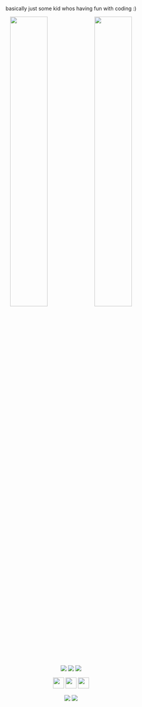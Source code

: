 <p align=center>
 basically just some kid whos having fun with coding :)
</p>
  
<p align=center>
  <a href="https://discord.com/users/916601585038131222"><img src="https://lanyard-profile-readme.vercel.app/api/916601585038131222?theme=dark&bg=9b7e7e&animated=true&hideDiscrim=true&borderRadius=30px&idleMessage=Probably%20doing%20something%20else..." width=45%></a>
  <a href="https://discord.com/users/1033787431482310756"><img src="https://lanyard-profile-readme.vercel.app/api/1033787431482310756?theme=dark&bg=534582&animated=true&hideDiscrim=true&borderRadius=30px&idleMessage=Probably%20doing%20something%20else..." width=45%></a>
</p>

<p align="center">
  <a href="https://github.com/Gumbobrot"><img src="https://img.shields.io/github/followers/Gumbobrot?style=for-the-badge"></img></a>
  <a href="https://github.com/Gumbobrot"><img src="https://img.shields.io/github/stars/Gumbobrot?style=for-the-badge"></img></a>
  <a href="https://discord.gg/gqms5tajzr"><img src="https://img.shields.io/website?down_message=discord%20server%20is%20down%20:(%21&style=for-the-badge&up_message=Join%20our%20Discord%20:)&url=https%3A%2F%2Fdiscord.gg/gqms5tajzr"></img></a>
</p>

<p align="center">
<a href="https://discordlookup.com/user/916601585038131222"><img src="https://img.shields.io/badge/Discord-%237289DA.svg?style=for-the-badge&logo=discord&logoColor=white" style="margin-bottom: 4px;" height="30px" target="_blank"></a>
<a href="https://www.instagram.com/jo.ghz"><img src="https://img.shields.io/badge/Instagram-%23E4405F.svg?style=for-the-badge&logo=Instagram&logoColor=white" style="margin-bottom: 4px;" height="30px" target="_blank"></a>
<a href="https://www.youtube.com/channel/UCEhGWgNEn1T1CgyzesW_PSw"><img src="https://img.shields.io/badge/YouTube-%23FF0000.svg?style=for-the-badge&logo=YouTube&logoColor=white" style="margin-bottom: 4px;" height="30px" target="_blank"></a>
</p>

<p align="center">
  <a href="https://github.com/Gumbobrot"><img src="https://img.shields.io/badge/python-3670A0?style=for-the-badge&logo=python&logoColor=ffdd54"></a>
  <a href="https://github.com/Gumbobrot"><img src="https://img.shields.io/badge/javascript-%23323330.svg?style=for-the-badge&logo=javascript&logoColor=%23F7DF1E"></a>
</p>
